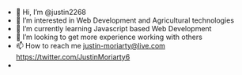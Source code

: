 - 👋 Hi, I’m @justin2268
- 👀 I’m interested in Web Development and Agricultural technologies
- 🌱 I’m currently learning Javascript based Web Development
- 💞️ I’m looking to get more experience working with others
- 📫 How to reach me justin-moriarty@live.com https://twitter.com/JustinMoriarty6 
-


